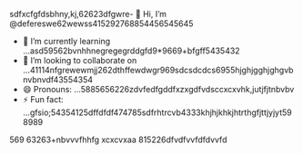 sdfxcfgfdsbhny,kj,62623dfgwre- 👋 Hi, I’m @defereswe62wewss415292768854456545645
- 🌱 I’m currently learning ...asd59562bvnhhnegregegrddgfd9*9669+bfgff5435432
- 💞️ I’m looking to collaborate on ...41114nfgrewewmjj262dthffewdwgr969sdcsdcdcs6955hjghjgghjghgvbnvbnvdf43554354
- 😄 Pronouns: ...5885656226zdvfedfgddfxzxgdfvdsccxcxvhk,jutjfjtnbvbv
- ⚡ Fun fact: ...gfsio;54354125dffdfdf474785sdfrhtrcvb4333khjhjkhkjhtrthgfjttjyjyt598989
<!---fds45nghncxcxx
defereswe/defereswe is a ✨ special ✨ repository because its `README.md` (this6656 file) apfdpears on your GitHub profile.zx512
You can click the Preview link to take a look at your changes.58589566jmjsdds
--->
569
63263+nbvvvfhhfg
xcxcvxaa
815226dfvdfvvfdfdvvfd

